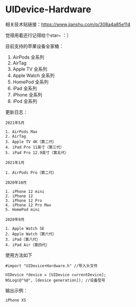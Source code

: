 # UIDevice-Hardware
相关技术贴链接：https://www.jianshu.com/p/308a4a85e114

觉得用着还行记得给个star~ ：）

目前支持的苹果设备全家桶：
1. AirPods 全系列
2. AirTag 
3. Apple TV 全系列
4. Apple Watch 全系列
5. HomePod 全系列
6. iPad 全系列
7. iPhone 全系列
8. iPod 全系列

更新日志：
```
2021年5月

1. AirPods Max
2. AirTag
3. Apple TV 4K（第二代）
4. iPad Pro 11英寸（第三代）
5. iPad Pro 12.9英寸（第五代）
```
```
2021年1月

1. AirPods Pro（第二代）
```
```
2020年10月

1. iPhone 12 mini
2. iPhone 12
3. iPhone 12 Pro
4. iPhone 12 Pro Max
5. HomePod mini
```
```
2020年9月

1. Apple Watch SE
2. Apple Watch（第六代）
3. iPad（第八代）
4. iPad Air（第四代）
```

使用方法如下
```
#import "UIDevice+Hardware.h" //导入头文件

UIDevice *device = [UIDevice currentDevice];
NSLog(@"%@", [device generation]); //设备型号
```

输出示例：
```
iPhone XS
```

